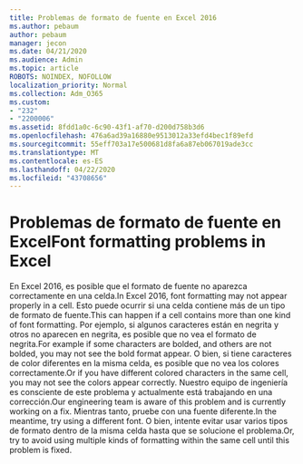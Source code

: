 ```yaml
---
title: Problemas de formato de fuente en Excel 2016
ms.author: pebaum
author: pebaum
manager: jecon
ms.date: 04/21/2020
ms.audience: Admin
ms.topic: article
ROBOTS: NOINDEX, NOFOLLOW
localization_priority: Normal
ms.collection: Adm_O365
ms.custom:
- "232"
- "2200006"
ms.assetid: 8fdd1a0c-6c90-43f1-af70-d200d758b3d6
ms.openlocfilehash: 476a6ad39a16880e9513012a33efd4bec1f89efd
ms.sourcegitcommit: 55eff703a17e500681d8fa6a87eb067019ade3cc
ms.translationtype: MT
ms.contentlocale: es-ES
ms.lasthandoff: 04/22/2020
ms.locfileid: "43708656"
---
```

# <a name="font-formatting-problems-in-excel"></a><span data-ttu-id="6e424-102">Problemas de formato de fuente en Excel</span><span class="sxs-lookup"><span data-stu-id="6e424-102">Font formatting problems in Excel</span></span>

<span data-ttu-id="6e424-103">En Excel 2016, es posible que el formato de fuente no aparezca correctamente en una celda.</span><span class="sxs-lookup"><span data-stu-id="6e424-103">In Excel 2016, font formatting may not appear properly in a cell.</span></span> <span data-ttu-id="6e424-104">Esto puede ocurrir si una celda contiene más de un tipo de formato de fuente.</span><span class="sxs-lookup"><span data-stu-id="6e424-104">This can happen if a cell contains more than one kind of font formatting.</span></span> <span data-ttu-id="6e424-105">Por ejemplo, si algunos caracteres están en negrita y otros no aparecen en negrita, es posible que no vea el formato de negrita.</span><span class="sxs-lookup"><span data-stu-id="6e424-105">For example if some characters are bolded, and others are not bolded, you may not see the bold format appear.</span></span> <span data-ttu-id="6e424-106">O bien, si tiene caracteres de color diferentes en la misma celda, es posible que no vea los colores correctamente.</span><span class="sxs-lookup"><span data-stu-id="6e424-106">Or if you have different colored characters in the same cell, you may not see the colors appear correctly.</span></span> <span data-ttu-id="6e424-107">Nuestro equipo de ingeniería es consciente de este problema y actualmente está trabajando en una corrección.</span><span class="sxs-lookup"><span data-stu-id="6e424-107">Our engineering team is aware of this problem and is currently working on a fix.</span></span> <span data-ttu-id="6e424-108">Mientras tanto, pruebe con una fuente diferente.</span><span class="sxs-lookup"><span data-stu-id="6e424-108">In the meantime, try using a different font.</span></span> <span data-ttu-id="6e424-109">O bien, intente evitar usar varios tipos de formato dentro de la misma celda hasta que se solucione el problema.</span><span class="sxs-lookup"><span data-stu-id="6e424-109">Or, try to avoid using multiple kinds of formatting within the same cell until this problem is fixed.</span></span>
  